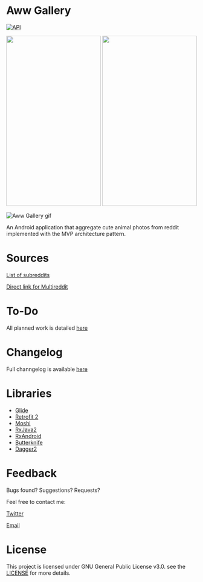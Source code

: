 # Aww Gallery

[![API](https://img.shields.io/badge/API-19%2B-brightgreen.svg?style=flat)](https://android-arsenal.com/api?level=19)


<img src="https://i.imgur.com/84Oc8Kg.png" width="250" height="450">
<img src="https://i.imgur.com/p4GgtVy.png" width="250" height="450">


![Aww Gallery gif](https://i.imgur.com/DciZgFN.gifv)


An Android application that aggregate cute animal photos from reddit implemented with the MVP architecture pattern. 

# Sources

[List of subreddits](sources.txt)

[Direct link for Multireddit](https://www.reddit.com/user/NicholasDoglio/m/awwgallery/)


# To-Do

All planned work is detailed [here](https://docs.google.com/spreadsheets/d/1obxJnpqz13x_06i73_Eo9gyBx5_Q-4d78GDwvzWqvQg/edit?usp=sharing) 

# Changelog

Full channgelog is available [here](https://docs.google.com/document/d/1KriXSuIBzZmCEcSCxeP1XKUS8CCNRQiMPCmnc9YHvK8/edit?usp=sharing)

# Libraries

- [Glide](https://bumptech.github.io/glide/)
- [Retrofit 2](https://square.github.io/retrofit/)
- [Moshi](https://github.com/square/moshi)
- [RxJava2](https://github.com/ReactiveX/RxJava)
- [RxAndroid](https://github.com/ReactiveX/RxAndroid)
- [Butterknife](https://jakewharton.github.io/butterknife/)
- [Dagger2](https://google.github.io/dagger/)

# Feedback

Bugs found? Suggestions? Requests?

Feel free to contact me:

[Twitter](https://twitter.com/WhosNickDoglio)

[Email](mailto:NicholasDoglio@Gmail.com)

# License 

This project is licensed under GNU General Public License v3.0. see the [LICENSE](LICENSE) for more details. 
                               
